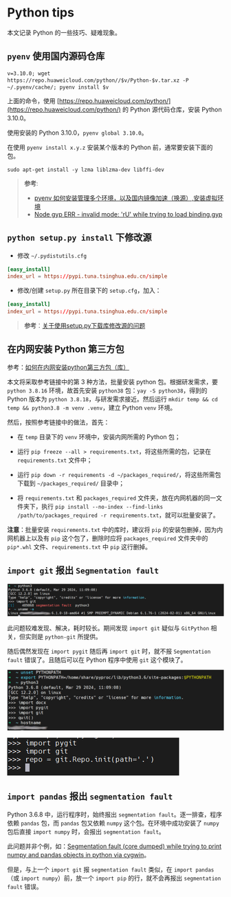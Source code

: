 # Python tips


本文记录 Python 的一些技巧、疑难现象。


## `pyenv` 使用国内源码仓库


```console
v=3.10.0; wget https://repo.huaweicloud.com/python//$v/Python-$v.tar.xz -P ~/.pyenv/cache/; pyenv install $v
```

上面的命令，使用 [https://repo.huaweicloud.com/python/](https://repo.huaweicloud.com/python/) 的 Python 源代码仓库，安装 Python 3.10.0。


使用安装的 Python 3.10.0，`pyenv global 3.10.0`。


在使用 `pyenv install x.y.z` 安装某个版本的 Python 前，通常要安装下面的包。



```console
sudo apt-get install -y lzma liblzma-dev libffi-dev
```





> **参考**: 
>
> - [pyenv 如何安装管理多个环境，以及国内镜像加速（换源）,安装虚拟环境](https://blog.csdn.net/qq_43213352/article/details/104343365)
> - [Node gyp ERR - invalid mode: 'rU' while trying to load binding.gyp](https://stackoverflow.com/a/74732671/12288760)



## `python setup.py install` 下修改源


- 修改 `~/.pydistutils.cfg`


```conf
[easy_install]
index_url = https://pypi.tuna.tsinghua.edu.cn/simple
```


- 修改/创建 `setup.py` 所在目录下的 `setup.cfg`，加入：



```conf
[easy_install]
index_url = https://pypi.tuna.tsinghua.edu.cn/simple
```



> **参考**：[关于使用setup.py下载库修改源的问题](https://blog.csdn.net/qq_36852276/article/details/100740865)


## 在内网安装 Python 第三方包

参考：[如何在内网安装python第三方包（库）](https://blog.csdn.net/xue_11/article/details/112802149)


本文将采取参考链接中的第 3 种方法，批量安装 python 包。根据研发需求，要 `python 3.8.16` 环境，故首先安装 `python38` 包：`yay -S python38`，得到的 Python 版本为 `python 3.8.18`，与研发需求接近。然后运行 `mkdir temp && cd temp && python3.8 -m venv .venv`，建立 Python `venv` 环境。

然后，按照参考链接中的做法，首先：


- 在 `temp` 目录下的 `venv` 环境中，安装内网所需的 Python 包；

- 运行 `pip freeze --all > requirements.txt`，将这些所需的包，记录在 `requirements.txt` 文件中；

- 运行 `pip down -r requirements -d ~/packages_required/`，将这些所需包下载到 `~/packages_required/` 目录中；

- 将 `requirements.txt` 和 `packages_required` 文件夹，放在内网机器的同一文件夹下，执行 `pip install --no-index --find-links /path/to/packages_required -r requirements.txt`，就可以批量安装了。


**注意**：批量安装 `requirements.txt` 中的库时，建议将 `pip` 的安装包删掉，因为内网机器上以及有 `pip` 这个包了，删除时应将 `packages_required` 文件夹中的 `pip*.whl` 文件、`requirements.txt` 中 `pip` 这行删掉。



## `import git` 报出 `Segmentation fault`


![`import git` 报出 `Segmentation fault` 错误](images/import-git-segmentation-fault.png)

此问题较难发现、解决，耗时较长。期间发现 `import git` 疑似与 `GitPython` 相关，但实则是 `python-git` 所提供。

随后偶然发现在 `import pygit` 随后再 `import git` 时，就不报 `Segmentation fault` 错误了。且随后可以在 Python 程序中使用 `git` 这个模块了。


![`import git` 成功](images/import-git.png)


![使用导入的 `git` 模块](images/using-pygit.png)


## `import pandas` 报出 `segmentation fault`


Python 3.6.8 中，运行程序时，始终报出 `segmentation fault`。逐一排查，程序依赖 `pandas` 包，而 `pandas` 包又依赖 `numpy` 这个包。在环境中成功安装了 `numpy` 包后直接 `import numpy` 时，会报出 `segmentation fault`。


此问题并非个例，如：[Segmentation fault (core dumped) while trying to print numpy and pandas objects in python via cygwin](https://stackoverflow.com/questions/70511576/segmentation-fault-core-dumped-while-trying-to-print-numpy-and-pandas-objectshttps://stackoverflow.com/questions/70511576/segmentation-fault-core-dumped-while-trying-to-print-numpy-and-pandas-objects)。


但是，与上一个 `import git` 报 `segmentation fault` 类似，在 `import pandas`（或 `import numpy`）前，放一个 `import pip` 的行，就不会再报出 `segmentation fault` 错误。

